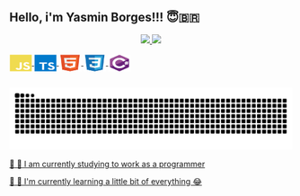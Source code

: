 ## Hello, i'm Yasmin Borges!!! 😇🇧🇷




<div align="center">
  <a href="https://github.com/YasminBorges">
  <img height="180em" src="https://github-readme-stats.vercel.app/api?username=YasminBorges&show_icons=true&theme=tokyonight&include_all_commits=true&count_private=true"/>
  <img height="180em" src="https://github-readme-stats.vercel.app/api/top-langs/?username=YasminBorges&layout=compact&langs_count=7&theme=tokyonight"/>
</div>
  <div style="display: inline_block"><br>
  <img align="center" alt="Rafa-Js" height="30" width="40" src="https://raw.githubusercontent.com/devicons/devicon/master/icons/javascript/javascript-plain.svg">
  <img align="center" alt="Rafa-Ts" height="30" width="40" src="https://raw.githubusercontent.com/devicons/devicon/master/icons/typescript/typescript-plain.svg">
  <img align="center" alt="Rafa-HTML" height="30" width="40" src="https://raw.githubusercontent.com/devicons/devicon/master/icons/html5/html5-original.svg">
  <img align="center" alt="Rafa-CSS" height="30" width="40" src="https://raw.githubusercontent.com/devicons/devicon/master/icons/css3/css3-original.svg">
  <img align="center" alt="Rafa-Csharp" height="30" width="40" src="https://raw.githubusercontent.com/devicons/devicon/master/icons/csharp/csharp-original.svg">
  <img align="right" alt="" height="150" style="border-radius:50px;" src="https://media.discordapp.net/attachments/894706896324399177/894707326794207292/picasion.com_b2514f07cdbe67b9e081a5a1d9ac3179.gif">
</div>
  
##
   
  ![Snake animation](https://github.com/YasminBorges/YasminBorges/blob/output/github-contribution-grid-snake.svg)
  
🌟 🔭 I am currently studying to work as a programmer
  
🌟 🌱 I'm currently learning a little bit of everything 😂

 
  

